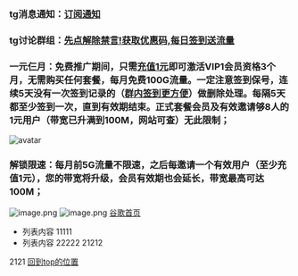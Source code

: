 ### tg消息通知：[订阅通知](https://t.me/fasterchannel "订阅通知")
<a name="top"></a>
### tg讨论群组：[先点解除禁言!获取优惠码,每日签到送流量](https://t.me/fastergroups "加入群组")
### 一元仨月：免费推广期间，只需[充值1元](/user/code "充值1元")即可激活VIP1会员资格3个月，无需购买任何套餐，每月免费100G流量。一定注意签到保号，连续5天没有一次签到记录的（[群内签到更方便](https://t.me/fastergroups "加入群组")）做删除处理。每隔5天都至少签到一次，直到有效期结束。正式套餐会员及有效邀请够8人的1元用户（带宽已升满到100M，网站可查）无此限制；
![avatar](https://encrypted-tbn0.gstatic.com/images?q=tbn%3AANd9GcR5t3ajPkloFZaO41U2cATg_ZQms3AZzI3S0g&usqp=CAU)
### 解锁限速：每月前5G流量不限速，之后每邀请一个有效用户（至少充值1元），您的带宽将升级，会员有效期也会延长，带宽最高可达100M；
![image.png](https://i.loli.net/2020/09/03/JwPevjs48dlZfNh.png)
![image.png](https://i.loli.net/2020/09/03/Acm46HBdaK3X2Tq.png)
<a href="https://www.google.com/" target="_blank">谷歌首页</a>
* 列表内容
11111
* 列表内容
22222
21212














































2121
<a href="#top">回到top的位置</a>
